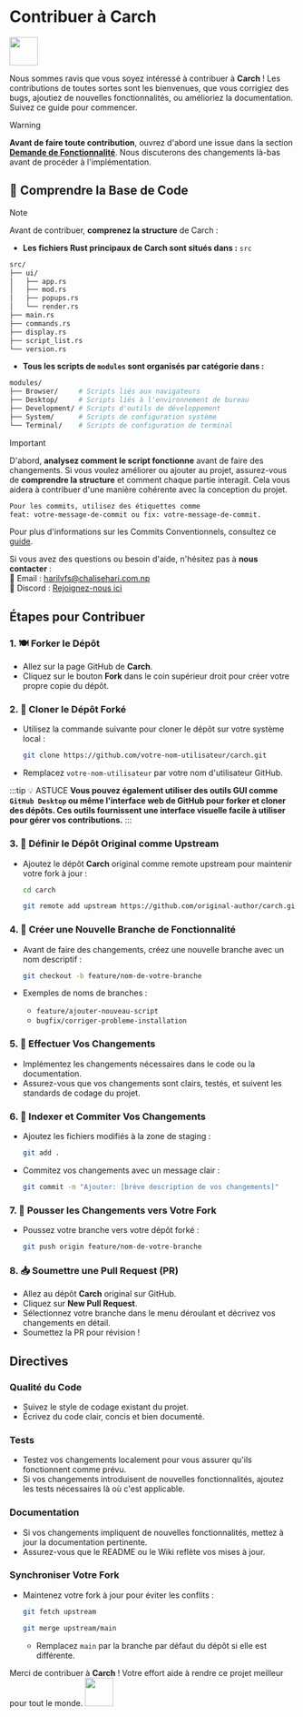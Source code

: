 # Contribuer à **Carch** 

<img src="https://cdn-icons-png.flaticon.com/128/993/993686.png" width="50" />

Nous sommes ravis que vous soyez intéressé à contribuer à **Carch** ! Les contributions de toutes sortes sont les bienvenues, que vous corrigiez des bugs, ajoutiez de nouvelles fonctionnalités, ou amélioriez la documentation. Suivez ce guide pour commencer.

> [!WARNING]  
> **Avant de faire toute contribution**, ouvrez d'abord une issue dans la section **[Demande de Fonctionnalité](https://github.com/harilvfs/carch/issues/new?template=feature-reqests.yml)**. Nous discuterons des changements là-bas avant de procéder à l'implémentation.

## 📌 Comprendre la Base de Code

> [!NOTE]
> Avant de contribuer, **comprenez la structure** de Carch :
> - **Les fichiers Rust principaux de Carch sont situés dans :** `src`
>
>```sh
> src/
> ├── ui/
> │   ├── app.rs
> │   ├── mod.rs
> │   ├── popups.rs
> │   └── render.rs 
> ├── main.rs 
> ├── commands.rs
> ├── display.rs
> ├── script_list.rs 
> └── version.rs
> ```
> 
> - **Tous les scripts de `modules` sont organisés par catégorie dans :**  
> ```sh
> modules/
> ├── Browser/     # Scripts liés aux navigateurs
> ├── Desktop/     # Scripts liés à l'environnement de bureau
> ├── Development/ # Scripts d'outils de développement
> ├── System/      # Scripts de configuration système
> └── Terminal/    # Scripts de configuration de terminal
> ```

> [!IMPORTANT]
> D'abord, **analysez comment le script fonctionne** avant de faire des changements. Si vous voulez améliorer ou ajouter au projet, assurez-vous de **comprendre la structure** et comment chaque partie interagit. Cela vous aidera à contribuer d'une manière cohérente avec la conception du projet.
>
> ```sh
> Pour les commits, utilisez des étiquettes comme
> feat: votre-message-de-commit ou fix: votre-message-de-commit.
> ```
> 
> Pour plus d'informations sur les Commits Conventionnels, consultez ce [guide](https://gist.github.com/harilvfs/53cc86aa79ea4642356540aadc6bd87d).

Si vous avez des questions ou besoin d'aide, n'hésitez pas à **nous contacter** :  
📧 Email : <a href="mailto:harilvfs@chalisehari.com.np">harilvfs@chalisehari.com.np</a>  
💬 Discord : <a href="https://discord.com/invite/8NJWstnUHd">Rejoignez-nous ici</a>  

## Étapes pour Contribuer

### 1. 🍽️ Forker le Dépôt
- Allez sur la page GitHub de **Carch**.
- Cliquez sur le bouton **Fork** dans le coin supérieur droit pour créer votre propre copie du dépôt.

### 2. 🌿 Cloner le Dépôt Forké
- Utilisez la commande suivante pour cloner le dépôt sur votre système local :

  ```bash
  git clone https://github.com/votre-nom-utilisateur/carch.git
  ```

- Remplacez `votre-nom-utilisateur` par votre nom d'utilisateur GitHub.

:::tip :bulb: ASTUCE
**Vous pouvez également utiliser des outils GUI comme `GitHub Desktop` ou même l'interface web de GitHub pour forker et cloner des dépôts. Ces outils fournissent une interface visuelle facile à utiliser pour gérer vos contributions.**
:::

### 3. 🌱 Définir le Dépôt Original comme Upstream
- Ajoutez le dépôt **Carch** original comme remote upstream pour maintenir votre fork à jour :

   ```bash
   cd carch
   ```

   ```bash
   git remote add upstream https://github.com/original-author/carch.git
   ```

### 4. 🍇 Créer une Nouvelle Branche de Fonctionnalité
- Avant de faire des changements, créez une nouvelle branche avec un nom descriptif :

   ```bash
   git checkout -b feature/nom-de-votre-branche
   ```

- Exemples de noms de branches :
  - `feature/ajouter-nouveau-script`
  - `bugfix/corriger-probleme-installation`

### 5. 🔧 Effectuer Vos Changements
- Implémentez les changements nécessaires dans le code ou la documentation.
- Assurez-vous que vos changements sont clairs, testés, et suivent les standards de codage du projet.

### 6. 📝 Indexer et Commiter Vos Changements
- Ajoutez les fichiers modifiés à la zone de staging :

   ```bash
   git add .
   ```

- Commitez vos changements avec un message clair :

   ```bash
   git commit -m "Ajouter: [brève description de vos changements]"
   ```

### 7. 🚀 Pousser les Changements vers Votre Fork
- Poussez votre branche vers votre dépôt forké :

   ```bash
   git push origin feature/nom-de-votre-branche
   ```

### 8. 📥 Soumettre une Pull Request (PR)
- Allez au dépôt **Carch** original sur GitHub.
- Cliquez sur **New Pull Request**.
- Sélectionnez votre branche dans le menu déroulant et décrivez vos changements en détail.
- Soumettez la PR pour révision !

## Directives

### Qualité du Code
- Suivez le style de codage existant du projet.
- Écrivez du code clair, concis et bien documenté.

### Tests
- Testez vos changements localement pour vous assurer qu'ils fonctionnent comme prévu.
- Si vos changements introduisent de nouvelles fonctionnalités, ajoutez les tests nécessaires là où c'est applicable.

### Documentation
- Si vos changements impliquent de nouvelles fonctionnalités, mettez à jour la documentation pertinente.
- Assurez-vous que le README ou le Wiki reflète vos mises à jour.

### Synchroniser Votre Fork
- Maintenez votre fork à jour pour éviter les conflits :

   ```bash
   git fetch upstream
   ```
   ```bash
   git merge upstream/main
   ```
  - Remplacez `main` par la branche par défaut du dépôt si elle est différente.

Merci de contribuer à **Carch** ! Votre effort aide à rendre ce projet meilleur pour tout le monde. <img src="https://cdn-icons-png.flaticon.com/128/2279/2279398.png" width="50" />